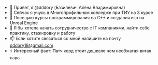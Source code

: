 - 👋 Привет, я @dddory (Базилевич Алёна Владимировна)
- 🌱 Сейчас я учусь в Многопрофильном колледже при ТИУ на 3 курсе
- 👀 Посещаю курсы программирования на C++ и создания игр на Unreal Engine
- 💞️ Я бы хотела начать сотрудничество с IT компаниями, найти себе практику, стажировку и работу
- 📫 Если хотите связаться со мной напишите на почту dddory18@gmail.com
- ⚡ Интересный факт: Патч корд стоит дешевле чем необжатая витая пара

<!---
dddory/dddory is a ✨ special ✨ repository because its `README.md` (this file) appears on your GitHub profile.
You can click the Preview link to take a look at your changes.
--->
